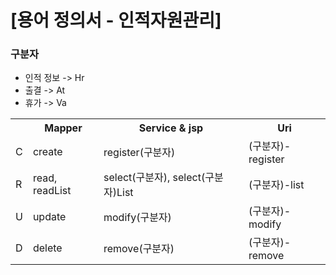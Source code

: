 # [용어 정의서 - 인적자원관리]
<h3><b> 구분자</b></h3>
<ul> 
  <li> 인적 정보 -> Hr </li>
  <li> 출결 -> At  </li>
  <li> 휴가 -> Va </li>
</ul>
<table>
  <tr>
      <th> </th> 
      <th>Mapper</th> 
      <th>Service & jsp</th>
      <th>Uri</th>
  </tr>
  <tr>
      <td> C </td> <td> create </td> <td> register(구분자) </td> <td>(구분자)-register</td> 
  </tr>
  <tr>
      <td> R </td> <td> read, readList </td> <td> select(구분자), select(구분자)List </td> <td>(구분자)-list</td> 
  </tr>
  <tr>
      <td> U </td> <td> update </td> <td> modify(구분자) </td> <td>(구분자)-modify</td>
  </tr>
  <tr>
      <td> D </td> <td> delete </td> <td> remove(구분자) </td> <td>(구분자)-remove</td>
  </tr>
</table>
